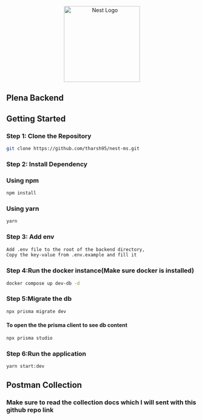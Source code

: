 <p align="center">
  <a href="http://nestjs.com/" target="blank"><img src="https://nestjs.com/img/logo-small.svg" width="200" alt="Nest Logo" /></a>
</p>


## Plena Backend

## Getting Started

### Step 1: Clone the Repository

```bash
git clone https://github.com/tharsh95/nest-ms.git
```

### Step 2: Install Dependency
### Using npm
```bash
npm install
```
### Using yarn
```bash
yarn
```
### Step 3: Add env
```bash
Add .env file to the root of the backend directory, 
Copy the key-value from .env.example and fill it
```
### Step 4:Run the docker instance(Make sure docker is installed)
```bash
docker compose up dev-db -d
```
### Step 5:Migrate the db
```bash
npx prisma migrate dev
```
#### To open the the prisma client to see db content
```bash
npx prisma studio
```
### Step 6:Run the application
```bash
yarn start:dev
```

## Postman Collection



### Make sure to read the collection docs which I will sent with this github repo link